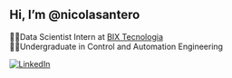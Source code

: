 ##  Hi, I’m @nicolasantero



🧑‍💻Data Scientist Intern at [BIX Tecnologia](https://www.bixtecnologia.com.br/)<br>🧑‍🎓Undergraduate in Control and Automation Engineering



[![LinkedIn](https://img.shields.io/badge/LinkedIn-%230077B5.svg?logo=linkedin&logoColor=white)](https://br.linkedin.com/in/nicolas-antero-nunes/en) 


<!---

nicolasantero/nicolasantero is a ✨ special ✨ repository because its `README.md` (this file) appears on your GitHub profile.
You can click the Preview link to take a look at your changes.
--->

